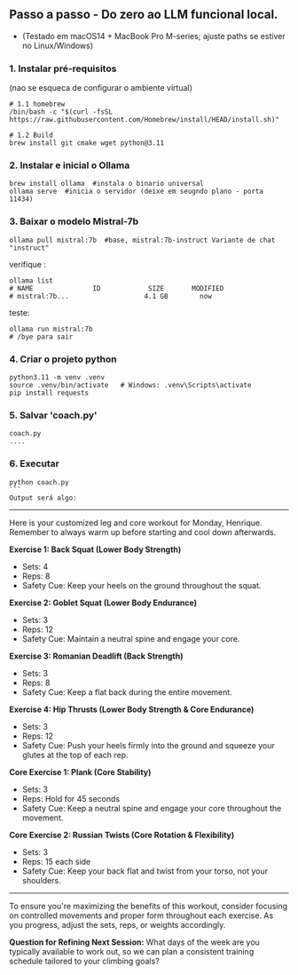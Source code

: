 ## Passo a passo - Do zero ao LLM funcional local.
- (Testado em macOS14 + MacBook Pro M-series; ajuste paths se estiver no Linux/Windows)

### 1. Instalar pré-requisitos
(nao se esqueca de configurar o ambiente virtual)
```
# 1.1 homebrew
/bin/bash -c "$(curl -fsSL https://raw.githubusercontent.com/Homebrew/install/HEAD/install.sh)"

# 1.2 Build
brew install git cmake wget python@3.11

````
### 2. Instalar e inicial o Ollama
```
brew install ollama  #instala o binario universal
ollama serve  #inicia o servidor (deixe em seugndo plano - porta 11434)
```

### 3. Baixar o modelo Mistral-7b
```
ollama pull mistral:7b  #base, mistral:7b-instruct Variante de chat "instruct"
```
verifique :
```
ollama list
# NAME               ID            SIZE       MODIFIED
# mistral:7b...                   4.1 GB        now
```
teste:
````
ollama run mistral:7b
# /bye para sair
`````

### 4. Criar o projeto python
````
python3.11 -m venv .venv
source .venv/bin/activate   # Windows: .venv\Scripts\activate
pip install requests

````

### 5. Salvar 'coach.py'
`````
coach.py
....
`````

### 6. Executar
````
python coach.py
```
Output será algo:
````
---
  Here is your customized leg and core workout for Monday, Henrique. Remember to always warm up before starting and cool down afterwards.

**Exercise 1: Back Squat (Lower Body Strength)**
- Sets: 4
- Reps: 8
- Safety Cue: Keep your heels on the ground throughout the squat.

**Exercise 2: Goblet Squat (Lower Body Endurance)**
- Sets: 3
- Reps: 12
- Safety Cue: Maintain a neutral spine and engage your core.

**Exercise 3: Romanian Deadlift (Back Strength)**
- Sets: 3
- Reps: 8
- Safety Cue: Keep a flat back during the entire movement.

**Exercise 4: Hip Thrusts (Lower Body Strength & Core Endurance)**
- Sets: 3
- Reps: 12
- Safety Cue: Push your heels firmly into the ground and squeeze your glutes at the top of each rep.

**Core Exercise 1: Plank (Core Stability)**
- Sets: 3
- Reps: Hold for 45 seconds
- Safety Cue: Keep a neutral spine and engage your core throughout the movement.

**Core Exercise 2: Russian Twists (Core Rotation & Flexibility)**
- Sets: 3
- Reps: 15 each side
- Safety Cue: Keep your back flat and twist from your torso, not your shoulders.

---

To ensure you're maximizing the benefits of this workout, consider focusing on controlled movements and proper form throughout each exercise. As you progress, adjust the sets, reps, or weights accordingly.

**Question for Refining Next Session:** What days of the week are you typically available to work out, so we can plan a consistent training schedule tailored to your climbing goals?
````


